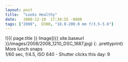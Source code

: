 ```yaml
---
layout: post
title:  "Looks Healthy"
date:   2008-12-10  17:34:55 -0600
tags: ["2008",  D300, "18.0-200.0 mm f/3.5-5.6"]
---
```

![{{ page.title }} Image]({{ site.baseurl }}/images/2008/2008_1210_DSC_1687.jpg)
{: .prettyprint}  
More lunch snaps  
1/60 sec, f/4.5, ISO 640 - Shutter clicks this day: 9